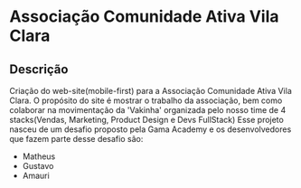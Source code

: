 # Associação Comunidade Ativa Vila Clara

## Descrição
Criação do web-site(mobile-first) para a Associação Comunidade Ativa Vila Clara.
O propósito do site é mostrar o trabalho da associação, bem como colaborar na movimentação da 'Vakinha' organizada pelo nosso time de 4 stacks(Vendas, Marketing, Product Design e Devs FullStack)
Esse projeto nasceu de um desafio proposto pela Gama Academy e os desenvolvedores que fazem parte desse desafio são:
* Matheus
* Gustavo
* Amauri 

